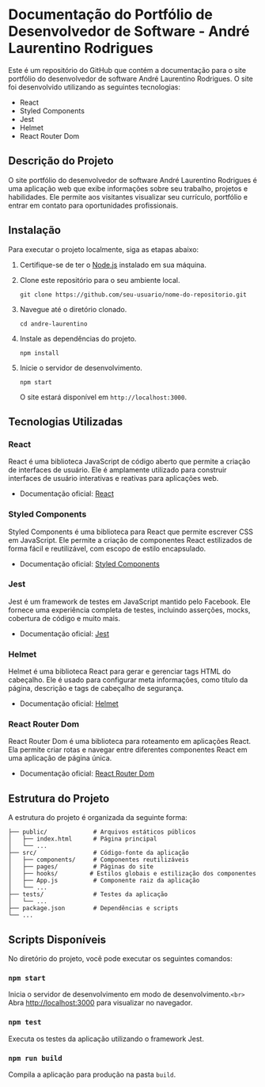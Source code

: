# Documentação do Portfólio de Desenvolvedor de Software - André Laurentino Rodrigues

Este é um repositório do GitHub que contém a documentação para o site portfólio do desenvolvedor de software André Laurentino Rodrigues. O site foi desenvolvido utilizando as seguintes tecnologias:

* React
* Styled Components
* Jest
* Helmet
* React Router Dom

## Descrição do Projeto

O site portfólio do desenvolvedor de software André Laurentino Rodrigues é uma aplicação web que exibe informações sobre seu trabalho, projetos e habilidades. Ele permite aos visitantes visualizar seu currículo, portfólio e entrar em contato para oportunidades profissionais.

## Instalação

Para executar o projeto localmente, siga as etapas abaixo:

1. Certifique-se de ter o [Node.js](https://nodejs.org/) instalado em sua máquina.
2. Clone este repositório para o seu ambiente local.

   `git clone https://github.com/seu-usuario/nome-do-repositorio.git`
3. Navegue até o diretório clonado.

   `cd andre-laurentino`
4. Instale as dependências do projeto.

   `npm install`
5. Inicie o servidor de desenvolvimento.

   `npm start`

   O site estará disponível em `http://localhost:3000`.

## Tecnologias Utilizadas

### React

React é uma biblioteca JavaScript de código aberto que permite a criação de interfaces de usuário. Ele é amplamente utilizado para construir interfaces de usuário interativas e reativas para aplicações web.

* Documentação oficial: [React](https://reactjs.org/)

### Styled Components

Styled Components é uma biblioteca para React que permite escrever CSS em JavaScript. Ele permite a criação de componentes React estilizados de forma fácil e reutilizável, com escopo de estilo encapsulado.

* Documentação oficial: [Styled Components](https://styled-components.com/)

### Jest

Jest é um framework de testes em JavaScript mantido pelo Facebook. Ele fornece uma experiência completa de testes, incluindo asserções, mocks, cobertura de código e muito mais.

* Documentação oficial: [Jest](https://jestjs.io/)

### Helmet

Helmet é uma biblioteca React para gerar e gerenciar tags HTML do cabeçalho. Ele é usado para configurar meta informações, como título da página, descrição e tags de cabeçalho de segurança.

* Documentação oficial: [Helmet](https://helmetjs.github.io/)

### React Router Dom

React Router Dom é uma biblioteca para roteamento em aplicações React. Ela permite criar rotas e navegar entre diferentes componentes React em uma aplicação de página única.

* Documentação oficial: [React Router Dom](https://reactrouter.com/)

## Estrutura do Projeto

A estrutura do projeto é organizada da seguinte forma:

```
├── public/             # Arquivos estáticos públicos
│   ├── index.html      # Página principal
│   └── ...
├── src/                # Código-fonte da aplicação
│   ├── components/     # Componentes reutilizáveis
│   ├── pages/          # Páginas do site
│   ├── hooks/         # Estilos globais e estilização dos componentes
│   ├── App.js          # Componente raiz da aplicação
│   └── ...
├── tests/              # Testes da aplicação
│   └── ...
├── package.json        # Dependências e scripts
└── ...
```

## Scripts Disponíveis

No diretório do projeto, você pode executar os seguintes comandos:

### `npm start`

Inicia o servidor de desenvolvimento em modo de desenvolvimento.`<br>`
Abra [http://localhost:3000](http://localhost:3000/) para visualizar no navegador.

### `npm test`

Executa os testes da aplicação utilizando o framework Jest.

### `npm run build`

Compila a aplicação para produção na pasta `build`.
